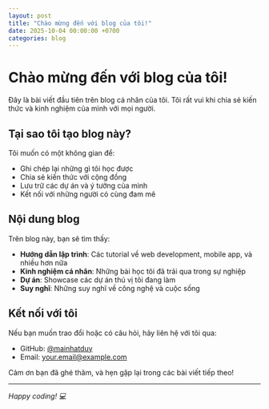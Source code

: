 ```yaml
---
layout: post
title: "Chào mừng đến với blog của tôi!"
date: 2025-10-04 00:00:00 +0700
categories: blog
---
```


# Chào mừng đến với blog của tôi!

Đây là bài viết đầu tiên trên blog cá nhân của tôi. Tôi rất vui khi chia sẻ kiến thức và kinh nghiệm của mình với mọi người.

## Tại sao tôi tạo blog này?

Tôi muốn có một không gian để:
- Ghi chép lại những gì tôi học được
- Chia sẻ kiến thức với cộng đồng
- Lưu trữ các dự án và ý tưởng của mình
- Kết nối với những người có cùng đam mê

## Nội dung blog

Trên blog này, bạn sẽ tìm thấy:
- **Hướng dẫn lập trình**: Các tutorial về web development, mobile app, và nhiều hơn nữa
- **Kinh nghiệm cá nhân**: Những bài học tôi đã trải qua trong sự nghiệp
- **Dự án**: Showcase các dự án thú vị tôi đang làm
- **Suy nghĩ**: Những suy nghĩ về công nghệ và cuộc sống

## Kết nối với tôi

Nếu bạn muốn trao đổi hoặc có câu hỏi, hãy liên hệ với tôi qua:
- GitHub: [@mainhatduy](https://github.com/mainhatduy)
- Email: your.email@example.com

Cảm ơn bạn đã ghé thăm, và hẹn gặp lại trong các bài viết tiếp theo!

---

*Happy coding! 💻*

